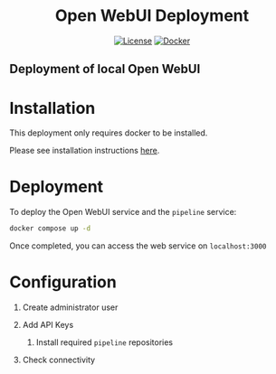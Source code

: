 <div align="center">

# Open WebUI Deployment

[![License](https://img.shields.io/github/license/your-name/your-repository?label=license&style=for-the-badge)](LICENSE)
[![Docker](https://img.shields.io/badge/docker-257bd6?style=for-the-badge&logo=docker&logoColor=white)](https://hub.docker.com/)

</div>

Deployment of local Open WebUI
---

# Installation

This deployment only requires docker to be installed. 

Please see installation instructions [here](https://docs.docker.com/engine/install/).

# Deployment

To deploy the Open WebUI service and the `pipeline` service:

```bash
docker compose up -d
```

Once completed, you can access the web service on `localhost:3000`

# Configuration

1. Create administrator user

2. Add API Keys
    1. Install required `pipeline` repositories

3. Check connectivity








